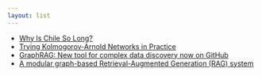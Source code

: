 ```yaml
---
layout: list
---
```


 - [Why Is Chile So Long?](https://unchartedterritories.tomaspueyo.com/p/why-is-chile-so-long)
 - [Trying Kolmogorov-Arnold Networks in Practice](https://cprimozic.net/blog/trying-out-kans/)
 - [GraphRAG: New tool for complex data discovery now on GitHub](https://www.microsoft.com/en-us/research/blog/graphrag-new-tool-for-complex-data-discovery-now-on-github/)
 - [ A modular graph-based Retrieval-Augmented Generation (RAG) system ](https://github.com/microsoft/graphrag/)
